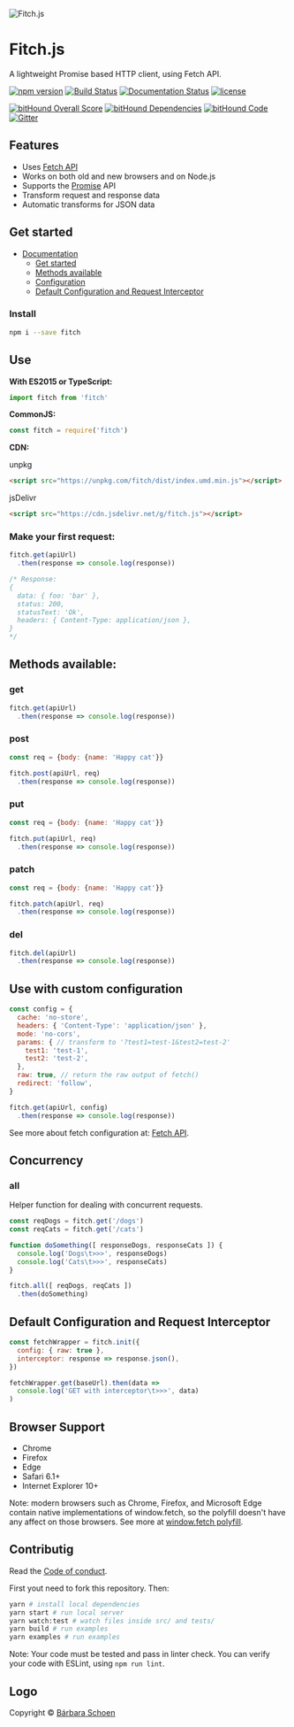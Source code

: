 ![Fitch.js](https://github.com/raphaelpor/fitch.js/raw/master/assets/fitch-mini.jpg)

# Fitch.js
A lightweight Promise based HTTP client, using Fetch API.

[![npm version](https://badge.fury.io/js/fitch.svg)](https://www.npmjs.com/package/fitch)
[![Build Status](https://travis-ci.org/raphaelpor/fitch.js.svg?branch=master)](https://travis-ci.org/raphaelpor/fitch.js)
[![Documentation Status](https://img.shields.io/badge/docs-latest-brightgreen.svg?style=flat)](https://github.com/raphaelpor/fitch.js/blob/master/docs/Intro.md)
[![license](https://img.shields.io/npm/l/fitch.svg)](https://github.com/raphaelpor/fitch.js/blob/master/LICENSE.md)

[![bitHound Overall Score](https://www.bithound.io/github/raphaelpor/fitch.js/badges/score.svg)](https://www.bithound.io/github/raphaelpor/fitch.js)
[![bitHound Dependencies](https://www.bithound.io/github/raphaelpor/fitch.js/badges/dependencies.svg)](https://www.bithound.io/github/raphaelpor/fitch.js/master/dependencies/npm)
[![bitHound Code](https://www.bithound.io/github/raphaelpor/fitch.js/badges/code.svg)](https://www.bithound.io/github/raphaelpor/fitch.js)
[![Gitter](https://badges.gitter.im/join_chat.svg)](https://gitter.im/fitch-js/Lobby)

## Features

- Uses [Fetch API](https://developer.mozilla.org/en-US/docs/Web/API/Fetch_API)
- Works on both old and new browsers and on Node.js
- Supports the [Promise](https://developer.mozilla.org/en-US/docs/Web/JavaScript/Reference/Global_Objects/Promise) API
- Transform request and response data
- Automatic transforms for JSON data

## Get started

* [Documentation](https://github.com/raphaelpor/fitch.js/wiki)
  * [Get started](https://github.com/raphaelpor/fitch.js/wiki)
  * [Methods available](https://github.com/raphaelpor/fitch.js/wiki/Methods-available)
  * [Configuration](https://github.com/raphaelpor/fitch.js/wiki/Configuration)
  * [Default Configuration and Request Interceptor](https://github.com/raphaelpor/fitch.js/wiki/Default-Configuration-and-Request-Interceptor)

### Install
```sh
npm i --save fitch
```

## Use

**With ES2015 or TypeScript:**

```js
import fitch from 'fitch'
```

**CommonJS:**

```js
const fitch = require('fitch')
```

**CDN:**

unpkg
```html
<script src="https://unpkg.com/fitch/dist/index.umd.min.js"></script>
```

jsDelivr
```html
<script src="https://cdn.jsdelivr.net/g/fitch.js"></script>
```

### Make your first request:
```js
fitch.get(apiUrl)
  .then(response => console.log(response))

/* Response:
{
  data: { foo: 'bar' },
  status: 200,
  statusText: 'Ok',
  headers: { Content-Type: application/json },
}
*/
```

## Methods available:
### get
```js
fitch.get(apiUrl)
  .then(response => console.log(response))
```

### post
```js
const req = {body: {name: 'Happy cat'}}

fitch.post(apiUrl, req)
  .then(response => console.log(response))
```

### put
```js
const req = {body: {name: 'Happy cat'}}

fitch.put(apiUrl, req)
  .then(response => console.log(response))
```

### patch
```js
const req = {body: {name: 'Happy cat'}}

fitch.patch(apiUrl, req)
  .then(response => console.log(response))
```

### del
```js
fitch.del(apiUrl)
  .then(response => console.log(response))
```

## Use with custom configuration
```js
const config = {
  cache: 'no-store',
  headers: { 'Content-Type': 'application/json' },
  mode: 'no-cors',
  params: { // transform to '?test1=test-1&test2=test-2'
    test1: 'test-1',
    test2: 'test-2',
  },
  raw: true, // return the raw output of fetch()
  redirect: 'follow',
}

fitch.get(apiUrl, config)
  .then(response => console.log(response))
```
See more about fetch configuration at: [Fetch API](https://developer.mozilla.org/pt-BR/docs/Web/API/Fetch_API).

## Concurrency

### all

Helper function for dealing with concurrent requests.

```js
const reqDogs = fitch.get('/dogs')
const reqCats = fitch.get('/cats')

function doSomething([ responseDogs, responseCats ]) {
  console.log('Dogs\t>>>', responseDogs)
  console.log('Cats\t>>>', responseCats)
}

fitch.all([ reqDogs, reqCats ])
  .then(doSomething)
```

## Default Configuration and Request Interceptor

```js
const fetchWrapper = fitch.init({
  config: { raw: true },
  interceptor: response => response.json(),
})

fetchWrapper.get(baseUrl).then(data =>
  console.log('GET with interceptor\t>>>', data)
)
```

## Browser Support

* Chrome
* Firefox
* Edge
* Safari 6.1+
* Internet Explorer 10+

Note: modern browsers such as Chrome, Firefox, and Microsoft Edge contain native implementations of window.fetch, so the polyfill doesn't have any affect on those browsers. See more at [window.fetch polyfill](https://github.com/github/fetch).

## Contributig

Read the [Code of conduct](https://github.com/raphaelpor/fitch.js/blob/master/code_of_conduct.md).

First yout need to fork this repository. Then:
```sh
yarn # install local dependencies
yarn start # run local server
yarn watch:test # watch files inside src/ and tests/
yarn build # run examples
yarn examples # run examples
```
Note: Your code must be tested and pass in linter check.
You can verify your code with ESLint, using `npm run lint`.

## Logo
Copyright © [Bárbara Schoen](https://www.linkedin.com/in/b%C3%A1rbara-schoen-692269b6)
